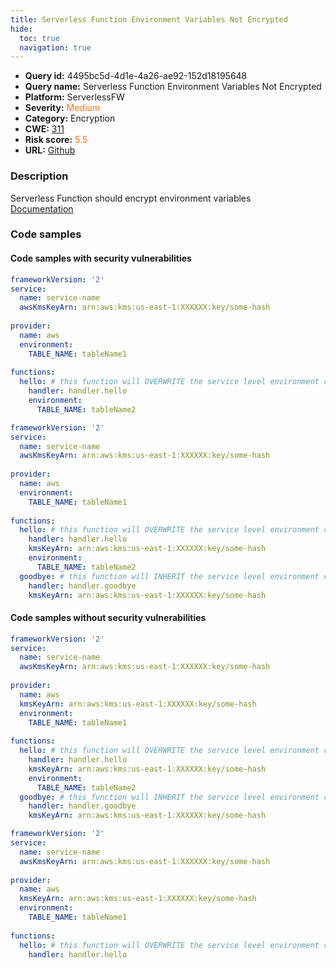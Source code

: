 ```yaml
---
title: Serverless Function Environment Variables Not Encrypted
hide:
  toc: true
  navigation: true
---
```


<style>
  .highlight .hll {
    background-color: #ff171742;
  }
  .md-content {
    max-width: 1100px;
    margin: 0 auto;
  }
</style>

-   **Query id:** 4495bc5d-4d1e-4a26-ae92-152d18195648
-   **Query name:** Serverless Function Environment Variables Not Encrypted
-   **Platform:** ServerlessFW
-   **Severity:** <span style="color:#ff7213">Medium</span>
-   **Category:** Encryption
-   **CWE:** <a href="https://cwe.mitre.org/data/definitions/311.html" onclick="newWindowOpenerSafe(event, 'https://cwe.mitre.org/data/definitions/311.html')">311</a>
-   **Risk score:** <span style="color:#ff7213">5.5</span>
-   **URL:** [Github](https://github.com/Checkmarx/kics/tree/master/assets/queries/serverlessFW/serverless_function_environment_variables_not_encrypted)

### Description
Serverless Function should encrypt environment variables<br>
[Documentation](https://www.serverless.com/framework/docs/providers/aws/guide/functions#kms-keys)

### Code samples
#### Code samples with security vulnerabilities
```yml title="Positive test num. 1 - yml file" hl_lines="12 6"
frameworkVersion: '2'
service:
  name: service-name
  awsKmsKeyArn: arn:aws:kms:us-east-1:XXXXXX:key/some-hash
 
provider:
  name: aws
  environment:
    TABLE_NAME: tableName1
 
functions:
  hello: # this function will OVERWRITE the service level environment config above
    handler: handler.hello
    environment:
      TABLE_NAME: tableName2

```
```yml title="Positive test num. 2 - yml file" hl_lines="6"
frameworkVersion: '2'
service:
  name: service-name
  awsKmsKeyArn: arn:aws:kms:us-east-1:XXXXXX:key/some-hash
 
provider:
  name: aws
  environment:
    TABLE_NAME: tableName1
 
functions:
  hello: # this function will OVERWRITE the service level environment config above
    handler: handler.hello
    kmsKeyArn: arn:aws:kms:us-east-1:XXXXXX:key/some-hash
    environment:
      TABLE_NAME: tableName2
  goodbye: # this function will INHERIT the service level environment config above
    handler: handler.goodbye
    kmsKeyArn: arn:aws:kms:us-east-1:XXXXXX:key/some-hash

```


#### Code samples without security vulnerabilities
```yml title="Negative test num. 1 - yml file"
frameworkVersion: '2'
service:
  name: service-name
  awsKmsKeyArn: arn:aws:kms:us-east-1:XXXXXX:key/some-hash
 
provider:
  name: aws
  kmsKeyArn: arn:aws:kms:us-east-1:XXXXXX:key/some-hash
  environment:
    TABLE_NAME: tableName1
 
functions:
  hello: # this function will OVERWRITE the service level environment config above
    handler: handler.hello
    kmsKeyArn: arn:aws:kms:us-east-1:XXXXXX:key/some-hash
    environment:
      TABLE_NAME: tableName2
  goodbye: # this function will INHERIT the service level environment config above
    handler: handler.goodbye
    kmsKeyArn: arn:aws:kms:us-east-1:XXXXXX:key/some-hash

```
```yml title="Negative test num. 2 - yml file"
frameworkVersion: '2'
service:
  name: service-name
  awsKmsKeyArn: arn:aws:kms:us-east-1:XXXXXX:key/some-hash
 
provider:
  name: aws
  kmsKeyArn: arn:aws:kms:us-east-1:XXXXXX:key/some-hash
  environment:
    TABLE_NAME: tableName1
 
functions:
  hello: # this function will OVERWRITE the service level environment config above
    handler: handler.hello
    

```

